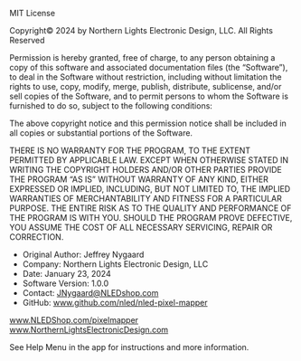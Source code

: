 MIT License


Copyright© 2024 by Northern Lights Electronic Design, LLC. All Rights Reserved


Permission is hereby granted, free of charge, to any person obtaining a copy of this software and associated documentation files 
(the “Software”), to deal in the Software without restriction, including without limitation the rights to use, copy, modify, 
merge, publish, distribute, sublicense, and/or sell copies of the Software, and to permit persons to whom the Software is
furnished to do so, subject to the following conditions:


The above copyright notice and this permission notice shall be included in all copies or substantial portions of the Software.


THERE IS NO WARRANTY FOR THE PROGRAM, TO THE EXTENT PERMITTED BY APPLICABLE LAW. 
EXCEPT WHEN OTHERWISE STATED IN WRITING THE COPYRIGHT HOLDERS AND/OR OTHER PARTIES 
PROVIDE THE PROGRAM “AS IS” WITHOUT WARRANTY OF ANY KIND, EITHER EXPRESSED OR IMPLIED,
INCLUDING, BUT NOT LIMITED TO, THE IMPLIED WARRANTIES OF MERCHANTABILITY AND FITNESS 
FOR A PARTICULAR PURPOSE. THE ENTIRE RISK AS TO THE QUALITY AND PERFORMANCE OF THE 
PROGRAM IS WITH YOU. SHOULD THE PROGRAM PROVE DEFECTIVE, YOU ASSUME THE COST OF ALL 
NECESSARY SERVICING, REPAIR OR CORRECTION.


- Original Author: Jeffrey Nygaard
- Company: Northern Lights Electronic Design, LLC
- Date: January 23, 2024
- Software Version: 1.0.0
- Contact: JNygaard@NLEDshop.com
- GitHub: www.github.com/nled/nled-pixel-mapper
 

www.NLEDShop.com/pixelmapper
www.NorthernLightsElectronicDesign.com 


See Help Menu in the app for instructions and more information.